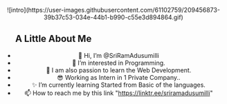 <p align ="center">
![intro](https://user-images.githubusercontent.com/61102759/209456873-39b37c53-034e-44b1-b990-c55e3d894864.gif)
</p>
<h2><img width="20"> A Little About Me</h2> 
<div align="center"> 













- 👋 Hi, I’m @SriRamAdusumilli
- 👀 I’m interested in Programming.
- 💖 I am also passion to learn the Web Development.
- 😎 Working as Intern in 1 Private Company..
- ✨ I’m currently learning Started from Basic of the languages.
- 📫 How to reach me by this link "https://linktr.ee/sriramadusumilli"

<!---
SriRamAdusumilli/SriRamAdusumilli is a ✨ special ✨ repository because its `README.md` (this file) appears on your GitHub profile.
You can click the Preview link to take a look at your changes.
--->



